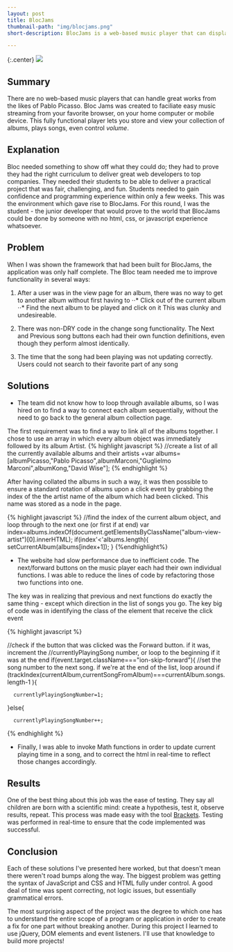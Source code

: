 ```yaml
---
layout: post
title: BlocJams
thumbnail-path: "img/blocjams.png"
short-description: BlocJams is a web-based music player that can display a collection of albums and play songs from you browser.

---
```


{:.center}
![]({{site.baseurl}}/img/blocjams.png)

## Summary

There are no web-based music players that can handle great works from the likes of Pablo Picasso. Bloc Jams was created to faciliate easy music streaming from your favorite browser, on your home computer or mobile device. This fully functional player lets you store and view your collection of albums, plays songs, even control *volume*.

## Explanation

Bloc needed something to show off what they could do; they had to prove they had the right curriculum to deliver great web developers to top companies. They needed their students to be able to deliver a practical project that was fair, challenging, and fun. Students needed to gain confidence and programming experience within only a few weeks. This was the environment which gave rise to BlocJams. For this round, I was the student - the junior developer that would prove to the world that BlocJams could be done by someone with no html, css, or javascript experience whatsoever.

## Problem

When I was shown the framework that had been built for BlocJams, the application was only half complete. The Bloc team needed me to improve functionality in several ways:

1. After a user was in the view page for an album, there was no way to get to another album without first having to
⋅⋅* Click out of the current album
⋅⋅* Find the next album to be played and click on it
This was clunky and undesireable.

2. There was non-DRY code in the change song functionality. The Next and Previous song buttons each had their own function definitions, even though they perform almost identically.

3. The time that the song had been playing was not updating correctly. Users could not search to their favorite part of any song

## Solutions

* The team did not know how to loop through available albums, so I was hired on to find a way to connect each album sequentially, without the need to go back to the general album collection page.

The first requirement was to find a way to link all of the albums together. I chose to use an array in which every album object was immediately followed by its album Artist.
{% highlight javascript %}
//create a list of all the currently available albums and their artists
+var albums=[albumPicasso,"Pablo Picasso",albumMarconi,"Guglielmo Marconi",albumKong,"David Wise"];
{% endhighlight %}

After having collated the albums in such a way, it was then possible to ensure a standard rotation of albums upon a click event by grabbing the index of the the artist name of the album which had been clicked. This name was stored as a node in the page.

{% highlight javascript %}
//find the index of the current album object, and loop through to the next one (or first if at end)
var index=albums.indexOf(document.getElementsByClassName("album-view-artist")[0].innerHTML);
	if(index'<'albums.length){
	setCurrentAlbum(albums[index+1]);
      }
{%endhighlight%}

* The website had slow performance due to inefficient code. The next/forward buttons on the music player each had their own individual functions. I was able to reduce the lines of code by refactoring those two functions into one.

The key was in realizing that previous and next functions do exactly the same thing - except which direction in the list of songs you go. The key big of code was in identifying the class of the element that receive the click event

{% highlight javascript %}

//check if the button that was clicked was the Forward button. if it was, increment the //currentlyPlayingSong number, or loop to the beginning if it was at the end 
if(event.target.className==="ion-skip-forward"){ 
  //set the song number to the next song. if we're at the end of the list, loop around 
  if (trackIndex(currentAlbum,currentSongFromAlbum)===currentAlbum.songs.length-1 ){
      
      currentlyPlayingSongNumber=1;
  }else{
      
      currentlyPlayingSongNumber++;
  
{% endhighlight %}

* Finally, I was able to invoke Math functions in order to update current playing time in a song, and to correct the html in real-time to reflect those changes accordingly.

## Results

One of the best thing about this job was the ease of testing. They say all children are born with a scientific mind: create a hypothesis, test it, observe results, repeat. This process was made easy with the tool <a href="http://brackets.io/">Brackets</a>. Testing was performed in real-time to ensure that the code implemented was successful.

## Conclusion

Each of these solutions I've presented here worked, but that doesn't mean there weren't road bumps along the way. The biggest problem was getting the syntax of JavaScript and CSS and HTML fully under control. A good deal of time was spent correcting, not logic issues, but essentially grammatical errors. 

The most surprising aspect of the project was the degree to which one has to understand the entire scope of a program or application in order to create a fix for one part without breaking another. During this project I learned to use jQuery, DOM elements and event listeners. I'll use that knowledge to build more projects!

     

































